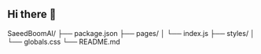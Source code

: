 ## Hi there 👋

<!--
**SaeedBoomAI/SaeedBoomAI** is a ✨ _special_ ✨ repository because its `README.md` (this file) appears on your GitHub profile.

Here are some ideas to get you started:

- 🔭 I’m currently working on ...
- 🌱 I’m currently learning ...
- 👯 I’m looking to collaborate on ...
- 🤔 I’m looking for help with ...
- 💬 Ask me about ...
- 📫 How to reach me: ...
- 😄 Pronouns: ...
- ⚡ Fun fact: ...
-->
SaeedBoomAI/
├── package.json
├── pages/
│   └── index.js
├── styles/
│   └── globals.css
└── README.md
